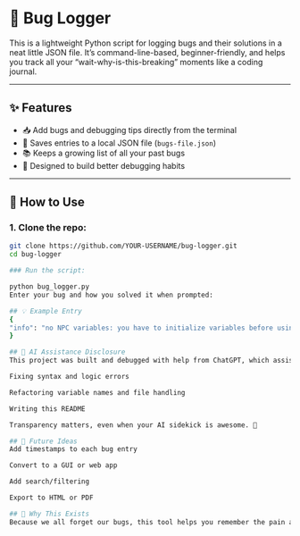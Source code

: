 # 🐞 Bug Logger

This is a lightweight Python script for logging bugs and their solutions in a neat little JSON file. It’s command-line-based, beginner-friendly, and helps you track all your “wait-why-is-this-breaking” moments like a coding journal.

---

## ✨ Features

- 📥 Add bugs and debugging tips directly from the terminal
- 💾 Saves entries to a local JSON file (`bugs-file.json`)
- 📚 Keeps a growing list of all your past bugs
- 🧠 Designed to build better debugging habits

---

## 🐍 How to Use

### 1. Clone the repo:
   ```bash
   git clone https://github.com/YOUR-USERNAME/bug-logger.git
   cd bug-logger
   
### Run the script:

python bug_logger.py
Enter your bug and how you solved it when prompted:

## 💡 Example Entry
{
  "info": "no NPC variables: you have to initialize variables before using them"
}

## 🤖 AI Assistance Disclosure
This project was built and debugged with help from ChatGPT, which assisted in:

Fixing syntax and logic errors

Refactoring variable names and file handling

Writing this README

Transparency matters, even when your AI sidekick is awesome. 🤝

## 🔧 Future Ideas
Add timestamps to each bug entry

Convert to a GUI or web app

Add search/filtering

Export to HTML or PDF

## 🧠 Why This Exists
Because we all forget our bugs, this tool helps you remember the pain and the fix. The goal is to turn debugging into a learning loop.
